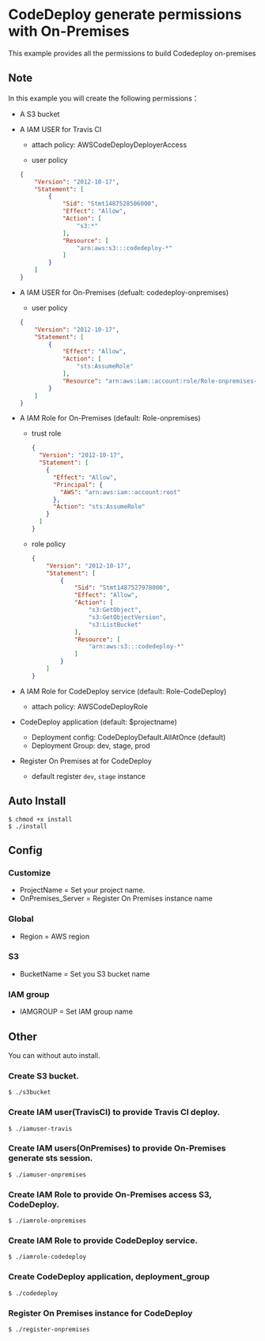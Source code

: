# CodeDeploy generate permissions with On-Premises
This example provides all the permissions to build Codedeploy on-premises

## Note
In this example you will create the following permissions：

- A S3 bucket

- A IAM USER for Travis CI

    - attach policy: AWSCodeDeployDeployerAccess

    - user policy
    ```json
    {
        "Version": "2012-10-17",
        "Statement": [
            {
                "Sid": "Stmt1487528506000",
                "Effect": "Allow",
                "Action": [
                    "s3:*"
                ],
                "Resource": [
                    "arn:aws:s3:::codedeploy-*"
                ]
            }
        ]
    }
    ```

- A IAM USER for On-Premises (defualt: codedeploy-onpremises)

    - user policy

    ```json
    {
        "Version": "2012-10-17",
        "Statement": [
            {
                "Effect": "Allow",
                "Action": [
                    "sts:AssumeRole"
                ],
                "Resource": "arn:aws:iam::account:role/Role-onpremises-*"
            }
        ]
    }
    ```

- A IAM Role for On-Premises (default: Role-onpremises)

    - trust role 

        ```json
        {
          "Version": "2012-10-17",
          "Statement": [
            {
              "Effect": "Allow",
              "Principal": {
                "AWS": "arn:aws:iam::account:root"
              },
              "Action": "sts:AssumeRole"
            }
          ]
        }
        ```

    - role policy

        ```json
        {
            "Version": "2012-10-17",
            "Statement": [
                {
                    "Sid": "Stmt1487527978000",
                    "Effect": "Allow",
                    "Action": [
                        "s3:GetObject",
                        "s3:GetObjectVersion",
                        "s3:ListBucket"
                    ],
                    "Resource": [
                        "arn:aws:s3:::codedeploy-*"
                    ]
                }
            ]
        }
        ```
- A IAM Role for CodeDeploy service (default: Role-CodeDeploy)

    - attach policy: AWSCodeDeployRole

- CodeDeploy application (default: $projectname)

    - Deployment config: CodeDeployDefault.AllAtOnce (default)
    - Deployment Group: dev, stage, prod

- Register On Premises at for CodeDeploy
    
    - default register `dev`, `stage` instance

## Auto Install

    $ chmod +x install
    $ ./install

## Config

### Customize

- ProjectName = Set your project name.
- OnPremises_Server = Register On Premises instance name

### Global
- Region = AWS region

### S3
- BucketName = Set you S3 bucket name

### IAM group

- IAMGROUP = Set IAM group name

## Other 
You can without auto install.

### Create S3 bucket.

    $ ./s3bucket

### Create IAM user(TravisCI) to provide Travis CI deploy.

    $ ./iamuser-travis

### Create IAM users(OnPremises) to provide On-Premises generate sts session.

    $ ./iamuser-onpremises

### Create IAM Role to provide On-Premises access S3, CodeDeploy.

    $ ./iamrole-onpremises

### Create IAM Role to provide CodeDeploy service.

    $ ./iamrole-codedeploy

### Create CodeDeploy application, deployment_group

    $ ./codedeploy    

### Register On Premises instance for CodeDeploy

    $ ./register-onpremises
